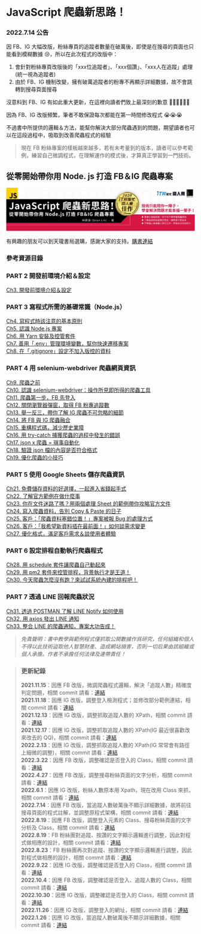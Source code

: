 # JavaScript 爬蟲新思路！

### 2022.7.14 公告

因 FB、IG 大幅改版，粉絲專頁的追蹤者數量在破萬後，即使是在搜尋的頁面也只能看到模糊數據 😢，所以在此次程式的改版中：  

1. 會針對粉絲專頁改版後的「xxx位追蹤者」、「xxx個讚」、「xxx人在追蹤」處理(統一視為追蹤者)  
2. 由於 FB、IG 機制改變，擁有破萬追蹤者的粉專不再顯示詳細數據，故不會跳轉到搜尋頁面搜尋  

沒意料到 FB、IG 有如此重大更新，在這裡向讀者們致上最深刻的歉意 🙇🏻🙇🏻🙇🏻  

因為 FB、IG 改版頻繁，筆者不敢保證每次都能在第一時間修改程式 😭😭😭  

不過書中所提供的邏輯＆方法，能幫你解決大部分爬蟲遇到的問題，期望讀者也可以在這段過程中，吸取到改善爬蟲程式的經驗   

> 現在 FB 粉絲專案的樣板越來越多，若有未考量到的版本，讀者可以參考範例，練習自己微調程式，在理解運作的模式後，才算真正學習到一門技術。

## 從零開始帶你用 Node. js 打造 FB＆IG 爬蟲專案

![image](./img/bar.jpeg)

有興趣的朋友可以到天瓏書局選購，感謝大家的支持。[購書連結](https://www.tenlong.com.tw/products/9789864348008)

### 參考資源目錄

### PART 2 開發前環境介紹＆設定

[Ch3. 開發前環境介紹＆設定](/ch3)

### PART 3 寫程式所需的基礎常識（Node.js）

[Ch4. 寫程式時該注意的基本原則](/ch4)  
[Ch5. 認識 Node.js 專案](/ch5)  
[Ch6. 用 Yarn 安裝及控管套件](/ch6)  
[Ch7. 善用「.env」管理環境變數，幫你快速遷移專案](/ch7)  
[Ch8. 在「.gitignore」設定不加入版控的資料](/ch8)

### PART 4 用 selenium-webdriver 爬蟲網頁資訊

[Ch9. 爬蟲之前](/ch9)  
[Ch10. 認識 selenium-webdriver：操作所見即所得的爬蟲工具](/ch10)  
[Ch11. 爬蟲第一步，FB 先登入](/ch11)  
[Ch12. 關閉瀏覽器彈窗，取得 FB 粉專追蹤數](/ch12)  
[Ch13. 舉一反三，帶你了解 IG 爬蟲不可忽略的細節](/ch13)  
[Ch14. 將 FB 與 IG 爬蟲融合](/ch14)  
[Ch15. 重構程式碼，減少歷史業障](/ch15)  
[Ch16. 用 try-catch 捕獲爬蟲的過程中發生的錯誤](/ch16)  
[Ch17. json x 爬蟲 = 瑣事自動化](/ch17)  
[Ch18. 驗證 json 檔的內容是否符合格式](/ch18)  
[Ch19. 優化爬蟲的小技巧](/ch19)

### PART 5 使用 Google Sheets 儲存爬蟲資訊

[Ch21. 免費儲存資料的好選擇，一起進入省錢起手式](/ch21)  
[Ch22. 了解官方範例在做什麼事](/ch22)  
[Ch23. 你在文件迷路了嗎？用兩個處理 Sheet 的範例帶你攻略官方文件](/ch23)  
[Ch24. 寫入爬蟲資料，告別 Copy & Paste 的日子](/ch24)  
[Ch25. 客戶：「爬蟲資料塞錯位置！」專案被報 Bug 的處理方式](/ch25)  
[Ch26. 客戶：「我希望新資料插在最前面！」如何談需求變更](/ch26)  
[Ch27. 優化格式，滿足客戶需求＆談使用者體驗](/ch27)

### PART 6 設定排程自動執行爬蟲程式

[Ch28. 用 schedule 套件讓爬蟲自己動起來](/ch28)  
[Ch29. 用 pm2 套件來控管排程，背景執行才是王道！](/ch29)  
[Ch30. 今天爬蟲怎麼沒有跑？來試試系統內建的排程吧！](/ch30)

### PART 7 透過 LINE 回報爬蟲狀況

[Ch31. 透過 POSTMAN 了解 LINE Notify 如何使用](/ch31)  
[Ch32. 用 axios 發出 LINE 通知](/ch32)  
[Ch33. 整合 LINE 的爬蟲通知，專案大功告成！](/ch33)

> _免責聲明：書中教學與範例程式僅抓取公開數據作爲研究，任何組織和個人不得以此技術盜取他人智慧財產、造成網站損害，否則一切后果由該組織或個人承擔。作者不承擔任何法律及連帶責任！_

> ### 更新紀錄
>
> **2021.11.15**：因應 FB 改版，微調爬蟲程式邏輯，解決「追蹤人數」精確度判定問題，相關 commit 請看：[連結](https://github.com/dean9703111/social_crawler/commit/6de0cc0d598c8b4cf8d2d7db5a4f7a6fcd579677)  
> **2021.11.18**：因應 IG 改版，調整登入檢測程式；並修改部分範例連結，相關 commit 請看：[連結](https://github.com/dean9703111/social_crawler/commit/fe7118dceb474150a93320d7db82b7edcbdd5b87)  
> **2021.12.13**：因應 IG 改版，調整抓取追蹤人數的 XPath，相關 commit 請看：[連結](https://github.com/dean9703111/social_crawler/commit/854245776e6631f27fd8957be8df891791d6d3c0)  
> **2021.12.17**：因應 IG 改版，調整抓取追蹤人數的 XPath(IG 最近很喜歡改來改去的 QQ)，相關 commit 請看：[連結](https://github.com/dean9703111/social_crawler/commit/7836528ae38606af2edb05bfc1fec101f705e127)  
> **2022.2.13**：因應 IG 改版，調整抓取追蹤人數的 XPath(IG 常常會有路徑上細微的調整)，相關 commit 請看：[連結](https://github.com/dean9703111/social_crawler/commit/1736b56e3a3fb341c6f3d37b8b88b801c545d8da)  
> **2022.3.22**：因應 FB 改版，調整確認是否登入的 Class，相關 commit 請看：[連結](https://github.com/dean9703111/social_crawler/commit/0583009d8aa24613e7a409d7ba51daeab11f7968)  
> **2022.4.27**：因應 FB 改版，調整搜尋粉絲頁面的文字分析，相關 commit 請看：[連結](https://github.com/dean9703111/social_crawler/commit/199ec02b328a8731e400bc18baded1270ab45965)  
> **2022.6.1**：因應 IG 改版，粉絲人數原本用 Xpath，現在改用 Class 來抓，相關 commit 請看：[連結](https://github.com/dean9703111/social_crawler/commit/630a00b6f1b1a2cdb5f9fb46ad30aaf36ea5f1c6)  
> **2022.7.14**：因應 FB 改版，當追蹤人數破萬後不顯示詳細數據，故將前往搜尋頁面的程式註解，並調整原程式架構，相關 commit 請看：[連結](https://github.com/dean9703111/social_crawler/commit/5f0ddfb58102958c9b918ad77feb9cc81af50310)  
> **2022.8.19**：因應 FB 改版，調整登入元素的 Class、搜尋粉絲頁面的文字分析及 Class，相關 commit 請看：[連結](https://github.com/dean9703111/social_crawler/commit/57adff57888cd934b54f94a0cbf1981bf2bb32f6)  
> **2022.8.19**：FB 粉絲團對追蹤、按讚的文字顯示邏輯進行調整，因此對程式做相應的設計，相關 commit 請看：[連結](https://github.com/dean9703111/social_crawler/commit/523d35ec22ef0b98c19f1224495a8ddd8481628d)  
> **2022.8.23**：FB 粉絲團再次對追蹤、按讚的文字顯示邏輯進行調整，因此對程式做相應的設計，相關 commit 請看：[連結](https://github.com/dean9703111/social_crawler/commit/2971463a8818c4e1591312772810d4bc6a471846)  
> **2022.9.22**：因應 IG 改版，調整確認是否登入的 Class，相關 commit 請看：[連結](https://github.com/dean9703111/social_crawler/commit/34a962506fc2a5d24d95fbbe7b410d8280d5c498)  
> **2022.10.4**：因應 FB 改版，調整確認是否登入、追蹤人數的 Class，相關 commit 請看：[連結](https://github.com/dean9703111/social_crawler/commit/16e29f39c87bb27d13a9c588ca0e84ff71f3fb02)  
> **2022.10.30**：因應 IG 改版，調整確認是否登入的 Class，相關 commit 請看：[連結](https://github.com/dean9703111/social_crawler/commit/cc2f52747063748913560cf8d7b12050aaab67fe)  
> **2022.11.26**：因應 IG 改版，調整登入的網址，相關 commit 請看：[連結](https://github.com/dean9703111/social_crawler/commit/a494a7808eb027ef644acdc53d640fa9868d63c1)  
> **2022.1.26**：因應 IG 改版，當追蹤人數破萬後不顯示詳細數據，相關 commit 請看：[連結](https://github.com/dean9703111/social_crawler/commit/a494a7808eb027ef644acdc53d640fa9868d63c1)  